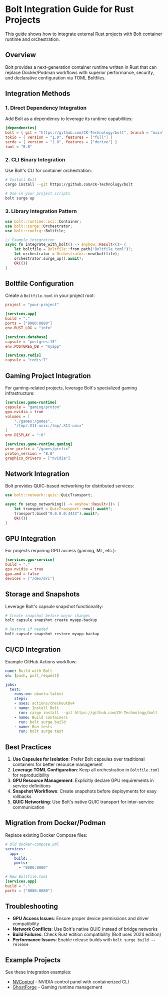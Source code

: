 # Bolt Integration Guide for Rust Projects

This guide shows how to integrate external Rust projects with Bolt container runtime and orchestration.

## Overview

Bolt provides a next-generation container runtime written in Rust that can replace Docker/Podman workflows with superior performance, security, and declarative configuration via TOML Boltfiles.

## Integration Methods

### 1. Direct Dependency Integration

Add Bolt as a dependency to leverage its runtime capabilities:

```toml
[dependencies]
bolt = { git = "https://github.com/CK-Technology/bolt", branch = "main" }
tokio = { version = "1.0", features = ["full"] }
serde = { version = "1.0", features = ["derive"] }
toml = "0.8"
```

### 2. CLI Binary Integration

Use Bolt's CLI for container orchestration:

```bash
# Install Bolt
cargo install --git https://github.com/CK-Technology/bolt

# Use in your project scripts
bolt surge up
```

### 3. Library Integration Pattern

```rust
use bolt::runtime::oci::Container;
use bolt::surge::Orchestrator;
use bolt::config::Boltfile;

// Example integration
async fn integrate_with_bolt() -> anyhow::Result<()> {
    let boltfile = Boltfile::from_path("Boltfile.toml")?;
    let orchestrator = Orchestrator::new(boltfile);
    orchestrator.surge_up().await?;
    Ok(())
}
```

## Boltfile Configuration

Create a `Boltfile.toml` in your project root:

```toml
project = "your-project"

[services.app]
build = "."
ports = ["8080:8080"]
env.RUST_LOG = "info"

[services.database]
capsule = "postgres:15"
env.POSTGRES_DB = "myapp"

[services.redis]
capsule = "redis:7"
```

## Gaming Project Integration

For gaming-related projects, leverage Bolt's specialized gaming infrastructure:

```toml
[services.game-runtime]
capsule = "gaming/proton"
gpu.nvidia = true
volumes = [
    "./games:/games",
    "/tmp/.X11-unix:/tmp/.X11-unix"
]
env.DISPLAY = ":0"

[services.game-runtime.gaming]
wine_prefix = "/games/prefix"
proton_version = "8.0"
graphics_drivers = ["nvidia"]
```

## Network Integration

Bolt provides QUIC-based networking for distributed services:

```rust
use bolt::network::quic::QuicTransport;

async fn setup_networking() -> anyhow::Result<()> {
    let transport = QuicTransport::new().await?;
    transport.bind("0.0.0.0:4433").await?;
    Ok(())
}
```

## GPU Integration

For projects requiring GPU access (gaming, ML, etc.):

```toml
[services.gpu-service]
build = "."
gpu.nvidia = true
gpu.amd = false
devices = ["/dev/dri"]
```

## Storage and Snapshots

Leverage Bolt's capsule snapshot functionality:

```bash
# Create snapshot before major changes
bolt capsule snapshot create myapp-backup

# Restore if needed
bolt capsule snapshot restore myapp-backup
```

## CI/CD Integration

Example GitHub Actions workflow:

```yaml
name: Build with Bolt
on: [push, pull_request]

jobs:
  test:
    runs-on: ubuntu-latest
    steps:
    - uses: actions/checkout@v4
    - name: Install Bolt
      run: cargo install --git https://github.com/CK-Technology/bolt
    - name: Build containers
      run: bolt surge build
    - name: Run tests
      run: bolt surge test
```

## Best Practices

1. **Use Capsules for Isolation**: Prefer Bolt capsules over traditional containers for better resource management
2. **Leverage TOML Configuration**: Keep all orchestration in `Boltfile.toml` for reproducibility
3. **GPU Resource Management**: Explicitly declare GPU requirements in service definitions
4. **Snapshot Workflows**: Create snapshots before deployments for easy rollbacks
5. **QUIC Networking**: Use Bolt's native QUIC transport for inter-service communication

## Migration from Docker/Podman

Replace existing Docker Compose files:

```yaml
# Old docker-compose.yml
services:
  app:
    build: .
    ports:
      - "8080:8080"
```

```toml
# New Boltfile.toml
[services.app]
build = "."
ports = ["8080:8080"]
```

## Troubleshooting

- **GPU Access Issues**: Ensure proper device permissions and driver compatibility
- **Network Conflicts**: Use Bolt's native QUIC instead of bridge networks
- **Build Failures**: Check Rust edition compatibility (Bolt uses 2024 edition)
- **Performance Issues**: Enable release builds with `bolt surge build --release`

## Example Projects

See these integration examples:
- [NVControl](./NVCONTROL.md) - NVIDIA control panel with containerized CLI
- [GhostForge](./GHOSTFORGE.md) - Gaming runtime management